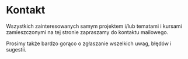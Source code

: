 # Kontakt

Wszystkich zainteresowanych samym projektem i/lub tematami i kursami zamieszczonymi na tej stronie zapraszamy do kontaktu mailowego.

Prosimy także bardzo gorąco o zgłaszanie wszelkich uwag, błędów i sugestii.
